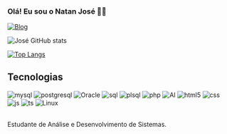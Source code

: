 ### Olá! Eu sou o Natan José 🤙🏾

[![Blog](https://img.shields.io/badge/LinkedIn-0077B5?style=for-the-badge&logo=linkedin&logoColor=white)](https://www.linkedin.com/in/natan-jos%C3%A9-311497238?utm_source=share&utm_campaign=share_via&utm_content=profile&utm_medium=android_app)

![José GitHub stats](https://github-readme-stats.vercel.app/api?username=Natan-Jose&theme=ambient_gradient)

[![Top Langs](https://github-readme-stats.vercel.app/api/top-langs/?username=Natan-Jose&layout=pie)](https://github.com/anuraghazra/github-readme-stats)

## Tecnologias
<div style="display: inline_block">
  <img align="center" alt="mysql" src="https://img.shields.io/badge/MySQL-00000F?style=for-the-badge&logo=mysql&logoColor=white" />
  <img align="center" alt="postgresql" src="https://img.shields.io/badge/PostgreSQL-336791?style=for-the-badge&logo=postgresql&logoColor=white" />
  <img align="center" alt="Oracle" src="https://img.shields.io/badge/Oracle-F80000?style=for-the-badge&logo=oracle&logoColor=white" />
  <img align="center" alt="sql" src="https://img.shields.io/badge/SQL-003B57?style=for-the-badge&logo=sql&logoColor=white" />
  <img align="center" alt="plsql" src="https://img.shields.io/badge/PL%2FSQL-F80000?style=for-the-badge&logo=oracle&logoColor=white" />
  <img align="center" alt="php" src="https://img.shields.io/badge/PHP-777BB4?style=for-the-badge&logo=php&logoColor=white" />
  <img align="center" alt="AI" src="https://img.shields.io/badge/AI-00BFFF?style=for-the-badge&logo=ai&logoColor=white" />
  <img align="center" alt="html5" src="https://img.shields.io/badge/HTML5-E34F26?style=for-the-badge&logo=html5&logoColor=white" />
  <img align="center" alt="css" src="https://img.shields.io/badge/CSS3-1572B6?style=for-the-badge&logo=css3&logoColor=white" />
  <img align="center" alt="js" src="https://img.shields.io/badge/JavaScript-F7DF1E?style=for-the-badge&logo=javascript&logoColor=black" />
  <img align="center" alt="ts" src="https://img.shields.io/badge/TypeScript-007ACC?style=for-the-badge&logo=typescript&logoColor=white" />
  <img align="center" alt="Linux" src="https://img.shields.io/badge/Linux-FCC624?style=for-the-badge&logo=linux&logoColor=black" />
</div><br/> 

Estudante de Análise e Desenvolvimento de Sistemas.
